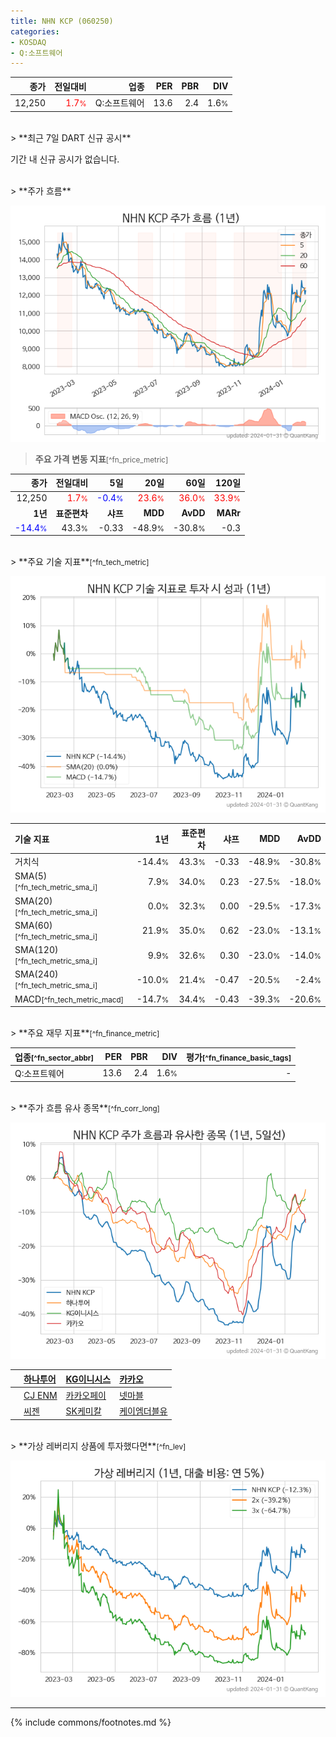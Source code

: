 ```yaml
---
title: NHN KCP (060250)
categories:
- KOSDAQ
- Q:소프트웨어
---
```

| **종가** | **전일대비** | **업종** | **PER** | **PBR** | **DIV** |
| -------: | -----------: | -------: | ------: | ------: | ------: |
| 12,250 | <span style="color: red">1.7<small>%</small></span> | Q:소프트웨어 | 13.6 | 2.4 | 1.6<small>%</small> |

<!-- more -->

<br>
> **최근 7일 DART 신규 공시**<a id="dart"></a>


기간 내 신규 공시가 없습니다.

<br>
> **주가 흐름**<a id="price"></a>

![060250](/stock/images/060250.png)

> **주요 가격 변동 지표**<small>[^fn_price_metric]</small>

| **종가** | **전일대비** | **5일** | **20일** | **60일** | **120일** |
| -------: | -----------: | ------: | -------: | -------: | --------: |
| 12,250 | <span style="color: red">1.7<small>%</small></span> | <span style="color: blue">-0.4<small>%</small></span> | <span style="color: red">23.6<small>%</small></span> | <span style="color: red">36.0<small>%</small></span> | <span style="color: red">33.9<small>%</small></span> |
| **1년** | **표준편차** | **샤프** | **MDD** | **AvDD** | **MARr** |
| <span style="color: blue">-14.4<small>%</small></span> | 43.3<small>%</small> | -0.33 | -48.9<small>%</small> | -30.8<small>%</small> | -0.3 |

<br>
> **주요 기술 지표**<small>[^fn_tech_metric]</small>


![060250](/stock/images/060250_tech.png)

| **기술 지표** | **1년** | **표준편차** | **샤프** | **MDD** | **AvDD** |
| :------------ | ------: | -----------: | -------: | ------: | -------: |
| 거치식 | -14.4<small>%</small> | 43.3<small>%</small> | -0.33 | -48.9<small>%</small> | -30.8<small>%</small> |
| SMA(5)<small>[^fn_tech_metric_sma_i]</small> | 7.9<small>%</small> | 34.0<small>%</small> | 0.23 | -27.5<small>%</small> | -18.0<small>%</small> |
| SMA(20)<small>[^fn_tech_metric_sma_i]</small> | 0.0<small>%</small> | 32.3<small>%</small> | 0.00 | -29.5<small>%</small> | -17.3<small>%</small> |
| SMA(60)<small>[^fn_tech_metric_sma_i]</small> | 21.9<small>%</small> | 35.0<small>%</small> | 0.62 | -23.0<small>%</small> | -13.1<small>%</small> |
| SMA(120)<small>[^fn_tech_metric_sma_i]</small> | 9.9<small>%</small> | 32.6<small>%</small> | 0.30 | -23.0<small>%</small> | -14.0<small>%</small> |
| SMA(240)<small>[^fn_tech_metric_sma_i]</small> | -10.0<small>%</small> | 21.4<small>%</small> | -0.47 | -20.5<small>%</small> | -2.4<small>%</small> |
| MACD<small>[^fn_tech_metric_macd]</small> | -14.7<small>%</small> | 34.4<small>%</small> | -0.43 | -39.3<small>%</small> | -20.6<small>%</small> |

<br>
> **주요 재무 지표**<small>[^fn_finance_metric]</small>

| **업종**<small>[^fn_sector_abbr]</small> | **PER** | **PBR** | **DIV** | **평가**<small>[^fn_finance_basic_tags]</small> |
| :--------------------------------------- | ------: | ------: | ------: | ----------------------------------------------: |
| Q:소프트웨어 | 13.6 | 2.4 | 1.6<small>%</small> | - |

<br>
> **주가 흐름 유사 종목**<a id="corr"></a><small>[^fn_corr_long]</small>

![060250](/stock/images/060250_corr.png)

|    | [하나투어](/039130/) | [KG이니시스](/035600/) | [카카오](/035720/) |
| :- | :------------------------------------- | :------------------------------------- | :--------------------------------------|
|    | [CJ ENM](/035760/) | [카카오페이](/377300/) | [넷마블](/251270/) |
|    | [씨젠](/096530/) | [SK케미칼](/285130/) | [케이엠더블유](/032500/) |

<br>
> **가상 레버리지 상품에 투자했다면**<a id="2x"></a><small>[^fn_lev]</small>

![060250](/stock/images/060250_2x.png)

---
{% include commons/footnotes.md %}